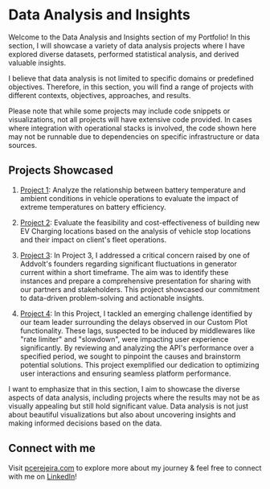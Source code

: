 # Data Analysis and Insights

Welcome to the Data Analysis and Insights section of my Portfolio! In this section, I will showcase a variety of data analysis projects where I have explored diverse datasets, performed statistical analysis, and derived valuable insights.

I believe that data analysis is not limited to specific domains or predefined objectives. Therefore, in this section, you will find a range of projects with different contexts, objectives, approaches, and results.

Please note that while some projects may include code snippets or visualizations, not all projects will have extensive code provided. In cases where integration with operational stacks is involved, the code shown here may not be runnable due to dependencies on specific infrastructure or data sources.

## Projects Showcased

1. [Project 1](./project1): Analyze the relationship between battery temperature and ambient conditions in vehicle operations to evaluate the impact of extreme temperatures on battery efficiency.

2. [Project 2](./project2): Evaluate the feasibility and cost-effectiveness of building new EV Charging locations based on the analysis of vehicle stop locations and their impact on client's fleet operations.

3. [Project 3](./project3): In Project 3, I addressed a critical concern raised by one of Addvolt's founders regarding significant fluctuations in generator current within a short timeframe. The aim was to identify these instances and prepare a comprehensive presentation for sharing with our partners and stakeholders. This project showcased our commitment to data-driven problem-solving and actionable insights.

4. [Project 4](./project4): In this Project, I tackled an emerging challenge identified by our team leader surrounding the delays observed in our Custom Plot functionality. These lags, suspected to be induced by middlewares like "rate limiter" and "slowdown", were impacting user experience significantly. By reviewing and analyzing the API's performance over a specified period, we sought to pinpoint the causes and brainstorm potential solutions. This project exemplified our dedication to optimizing user interactions and ensuring seamless platform performance.


I want to emphasize that in this section, I aim to showcase the diverse aspects of data analysis, including projects where the results may not be as visually appealing but still hold significant value. Data analysis is not just about beautiful visualizations but also about uncovering insights and making informed decisions based on the data.

## Connect with me

Visit [pcerejeira.com](https://pcerejeira.com) to explore more about my journey & feel free to connect with me on [LinkedIn](https://www.linkedin.com/in/pedrocerejeira/)!
